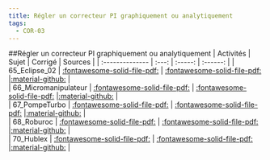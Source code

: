 ```yaml
---
title: Régler un correcteur PI graphiquement ou analytiquement 
tags:
  - COR-03
---
```

[comment]: <> (Généré automatiquement par make_all_activites.py, creation_fichiers_activites)

##Régler un correcteur PI graphiquement ou analytiquement 
| Activités | Sujet | Corrigé | Sources  | 
| :-------------- | :---: | :-----: | :------: | 
| 65_Eclipse_02 | [:fontawesome-solid-file-pdf:](https://xpessoles-cpge.fr/pdf/COR-03_65_Eclipse_02_Sujet.pdf) | [:fontawesome-solid-file-pdf:](https://xpessoles-cpge.fr/pdf/COR-03_65_Eclipse_02_Sujet.pdf) |[:material-github:](https://github.com/xpessoles/PSI_ExercicesCompetences/tree/main/_02) |  
| 66_Micromanipulateur | [:fontawesome-solid-file-pdf:](https://xpessoles-cpge.fr/pdf/COR-03_66_Micromanipulateur_Sujet.pdf) | [:fontawesome-solid-file-pdf:](https://xpessoles-cpge.fr/pdf/COR-03_66_Micromanipulateur_Sujet.pdf) |[:material-github:](https://github.com/xpessoles/PSI_ExercicesCompetences/tree/main/nipulateur) |  
| 67_PompeTurbo | [:fontawesome-solid-file-pdf:](https://xpessoles-cpge.fr/pdf/COR-03_67_PompeTurbo_Sujet.pdf) | [:fontawesome-solid-file-pdf:](https://xpessoles-cpge.fr/pdf/COR-03_67_PompeTurbo_Sujet.pdf) |[:material-github:](https://github.com/xpessoles/PSI_ExercicesCompetences/tree/main/rbo) |  
| 68_Roburoc | [:fontawesome-solid-file-pdf:](https://xpessoles-cpge.fr/pdf/COR-03_68_Roburoc_Sujet.pdf) | [:fontawesome-solid-file-pdf:](https://xpessoles-cpge.fr/pdf/COR-03_68_Roburoc_Sujet.pdf) |[:material-github:](https://github.com/xpessoles/PSI_ExercicesCompetences/tree/main/) |  
| 70_Hublex | [:fontawesome-solid-file-pdf:](https://xpessoles-cpge.fr/pdf/COR-03_70_Hublex_Sujet.pdf) | [:fontawesome-solid-file-pdf:](https://xpessoles-cpge.fr/pdf/COR-03_70_Hublex_Sujet.pdf) |[:material-github:](https://github.com/xpessoles/PSI_ExercicesCompetences/tree/main/) |  

